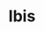 ---
codehost: https://github.com/ibis-project
logohandle: ibis-project
sort: ibisproject
title: Ibis
website: https://ibis-project.org/
---